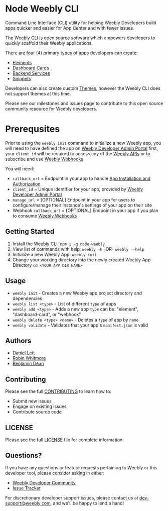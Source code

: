 # Node Weebly CLI

Command Line Interface (CLI) utility for helping Weebly Developers build apps quicker and easier for App Center and with fewer issues.

The Weebly CLI is open source software which empowers developers to quickly scaffold their Weebly applications.

There are four (4) primary types of apps developers can create:
* [Elements](https://dev.weebly.com/what-are-elements.html)
* [Dashboard Cards](https://dev.weebly.com/what-are-dashboard-cards.html)
* [Backend Services](https://dev.weebly.com/create-a-backend-service.html#backend-service-apps)
* [Snippets](https://dev.weebly.com/create-a-backend-service.html#snippets)

Developers can also create custom [Themes](https://dev.weebly.com/get-started-with-themes.html), however the Weebly CLI does not support themes at this time.

Please see our milestones and issues page to contribute to this open source community resource for Weebly developers.

# Prerequsites

Prior to using the `weebly init` command to initialize a new Weebly app, you will need to have defined the app on [Weebly Developer Admin Portal](https://dev.weebly.com) first, your `client_id` will be required to access any of the [Weebly APIs](https://dev.weebly.com/about-rest-apis.html) or to subscribe and use [Weebly Webhooks](https://dev.weebly.com/use-webhooks.html).

You will need:
* `callback_url` = Endpoint in your app to handle [App Installation and Authorization](https://dev.weebly.com/app-authorization-and-install-flow.html)
* `client_id` = Unique identifier for your app, provided by [Weebly Developer Admin Portal](https://dev.weebly.com)
* `manage_url` = [OPTIONAL] Endpoint in your app for users to configure/manage their instance's settings of your app on their site 
* Webhook `callback_url` = [OPTIONAL] Endpoint in your app if you plan to consume [Weebly Webhooks](https://dev.weebly.com/use-webhooks.html)

## Getting Started

1. Install the Weebly CLI: `npm i -g node-weebly`
2. View list of commands with help: `weebly -h` -OR- `weebly --help`
3. Initialize a new Weebly App: `weebly init`
4. Change your working directory into the newly created Weebly App Directory `cd <YOUR APP DIR NAME>`

## Usage 

* `weebly init` - Creates a new Weebly app project directory and dependencies
* `weebly list <type>` - List of different `type` of apps
* `weebly add <type>` - Adds a new app `type` can be: "element", "dashboard-card", or "webhook"
* `weebly delete <type> <name>` - Deletes a `type` of app by `name`
* `weebly validate` - Validates that your app's `manifest.json` is valid

## Authors
* [Daniel Lett](https://github.com/dlett)
* [Robin Whitmore](https://github.com/robinwhitmore)
* [Benjamin Dean](https://github.com/bdeanindy)

## Contributing

Please see the full [CONTRIBUTING](CONTRIBUTING.md) to learn how to:

* Submit new issues
* Engage on existing issues
* Contribute source code

## LICENSE
Please see the full [LICENSE](LICENSE) file for complete information.

## Questions?
If you have any questions or feature requests pertaining to Weebly or this developer tool, please consider asking in either:

* [Weebly Developer Community](https://community.weebly.com/t5/Developers/ct-p/Developers)
* [Issue Tracker](https://github.com/Weebly/node-weebly/issues)

For discretionary developer support issues, please contact us at <dev-support@weebly.com>, and we'll be happy to lend a hand!
